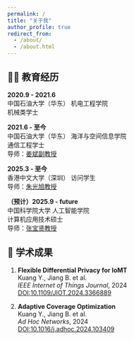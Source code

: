 ```yaml
---
permalink: /
title: "关于我"
author_profile: true
redirect_from: 
  - /about/
  - /about.html
---
```


<div class="profile-container">

## 👨‍🎓 教育经历
<div class="timeline">

**2020.9 - 2021.6**  
中国石油大学（华东） 机电工程学院  
机械类学士  

**2021.6 - 至今**  
中国石油大学（华东） 海洋与空间信息学院  
通信工程学士  
导师：[姜斌副教授](https://ocean.upc.edu.cn/2022/0923/c15436a384822/page.htm)  

**2025.3 - 至今**  
香港中文大学（深圳） 访问学生  
导师：[朱光旭教授](https://www.sribd.cn/teacher/39)  

**​（预计）2025.9 - future**  
中国科学院大学 人工智能学院  
计算机应用技术硕士  
导师：[张宝贤教授](https://people.ucas.ac.cn/~bxzhang)  
</div>

## 📜 学术成果
<div class="publications">

1. ​**Flexible Differential Privacy for IoMT**  
   Kuang Y., Jiang B. et al.  
   *IEEE Internet of Things Journal*, 2024  
   [DOI:10.1109/JIOT.2024.3366889](https://ieeexplore.ieee.org/document/10438726)  

2. ​**Adaptive Coverage Optimization**  
   Kuang Y., Jiang B. et al.  
   *Ad Hoc Networks*, 2024  
   [DOI:10.1016/j.adhoc.2024.103409](https://www.sciencedirect.com/science/article/pii/S1570870524000209)  
</div>
</div>
